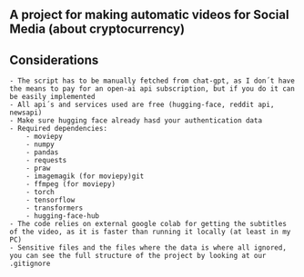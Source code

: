 ## A project for making automatic videos for Social Media (about cryptocurrency)

## Considerations
    - The script has to be manually fetched from chat-gpt, as I don´t have the means to pay for an open-ai api subscription, but if you do it can be easily implemented
    - All api´s and services used are free (hugging-face, reddit api, newsapi)
    - Make sure hugging face already hasd your authentication data
    - Required dependencies:
        - moviepy
        - numpy
        - pandas
        - requests
        - praw
        - imagemagik (for moviepy)git 
        - ffmpeg (for moviepy)
        - torch
        - tensorflow
        - transformers
        - hugging-face-hub
    - The code relies on external google colab for getting the subtitles of the video, as it is faster than running it locally (at least in my PC)
    - Sensitive files and the files where the data is where all ignored, you can see the full structure of the project by looking at our .gitignore      
